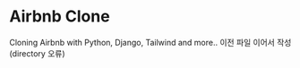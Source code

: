 # Airbnb Clone

Cloning Airbnb with Python, Django, Tailwind and more..
이전 파일 이어서 작성
(directory 오류)
